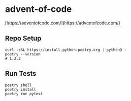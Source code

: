 # advent-of-code

[https://adventofcode.com/](https://adventofcode.com/)

## Repo Setup

```
curl -sSL https://install.python-poetry.org | python3 -
poetry --version
# 1.2.2
```

## Run Tests

```
poetry shell
poetry install
poetry run pytest
```
